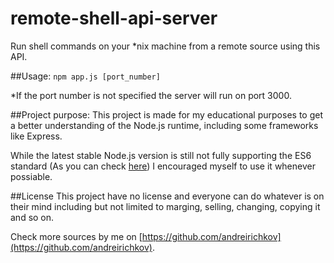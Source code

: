 # remote-shell-api-server
Run shell commands on your *nix machine from a remote source using this API.


##Usage:
```npm app.js [port_number]```

*If the port number is not specified the server will run on port 3000.


##Project purpose:
This project is made for my educational purposes to get a better understanding of the Node.js runtime, including some frameworks like Express.

While the latest stable Node.js version is still not fully supporting the ES6 standard (As you can check [here](http://node.green/)) I encouraged myself to use it whenever possiable.


##License
This project have no license and everyone can do whatever is on their mind including but not limited to marging, selling, changing, copying it and so on.


Check more sources by me on [https://github.com/andreirichkov](https://github.com/andreirichkov).
